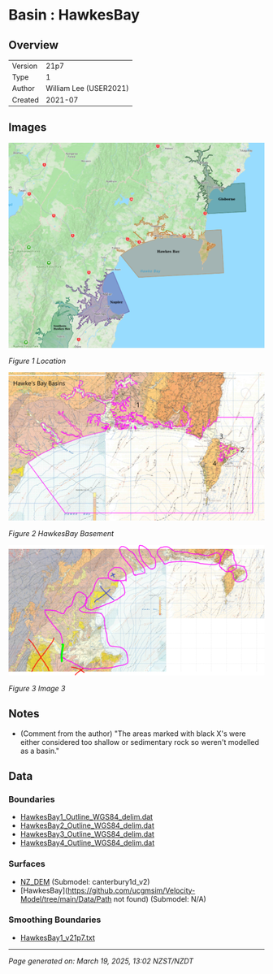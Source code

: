 # Basin : HawkesBay

## Overview
|         |                     |
|---------|---------------------|
| Version | 21p7           |
| Type    | 1        |
| Author  | William Lee (USER2021)            |
| Created | 2021-07           |


## Images
![](../images/basins/NI_mideast.png)

*Figure 1 Location*

![](../images/basins/hawkes_bay_outline.png)

*Figure 2 HawkesBay Basement*

![](../images/basins/hawkes_bay_outline_edited.png)

*Figure 3 Image 3*


## Notes
- (Comment from the author) "The areas marked with black X's were either considered too shallow or sedimentary rock so weren't modelled as a basin."

## Data
### Boundaries
- [HawkesBay1_Outline_WGS84_delim.dat](https://github.com/ucgmsim/Velocity-Model/tree/main/Data/Basins/Napier_Hawkes_Bay/v21p7/HawkesBay1_Outline_WGS84_delim.dat)
- [HawkesBay2_Outline_WGS84_delim.dat](https://github.com/ucgmsim/Velocity-Model/tree/main/Data/Basins/Napier_Hawkes_Bay/v21p7/HawkesBay2_Outline_WGS84_delim.dat)
- [HawkesBay3_Outline_WGS84_delim.dat](https://github.com/ucgmsim/Velocity-Model/tree/main/Data/Basins/Napier_Hawkes_Bay/v21p7/HawkesBay3_Outline_WGS84_delim.dat)
- [HawkesBay4_Outline_WGS84_delim.dat](https://github.com/ucgmsim/Velocity-Model/tree/main/Data/Basins/Napier_Hawkes_Bay/v21p7/HawkesBay4_Outline_WGS84_delim.dat)

### Surfaces
- [NZ_DEM](https://github.com/ucgmsim/Velocity-Model/tree/main/Data/DEM/NZ_DEM_HD.in) (Submodel: canterbury1d_v2)
- [HawkesBay](https://github.com/ucgmsim/Velocity-Model/tree/main/Data/Path not found) (Submodel: N/A)

### Smoothing Boundaries
- [HawkesBay1_v21p7.txt](https://github.com/ucgmsim/Velocity-Model/tree/main/Data/Boundaries/Smoothing/HawkesBay1_v21p7.txt)

---
*Page generated on: March 19, 2025, 13:02 NZST/NZDT*
